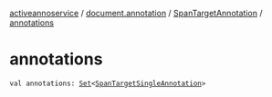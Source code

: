 [activeannoservice](../../index.md) / [document.annotation](../index.md) / [SpanTargetAnnotation](index.md) / [annotations](./annotations.md)

# annotations

`val annotations: `[`Set`](https://kotlinlang.org/api/latest/jvm/stdlib/kotlin.collections/-set/index.html)`<`[`SpanTargetSingleAnnotation`](../-span-target-single-annotation/index.md)`>`